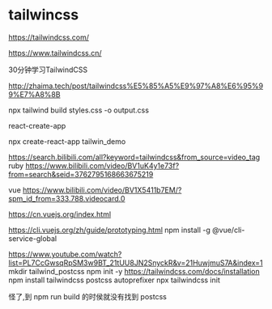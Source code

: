 # tailwincss

https://tailwindcss.com/

https://www.tailwindcss.cn/

30分钟学习TailwindCSS

http://zhaima.tech/post/tailwindcss%E5%85%A5%E9%97%A8%E6%95%99%E7%A8%8B

npx tailwind build styles.css -o output.css


react-create-app

npx create-react-app tailwin_demo


https://search.bilibili.com/all?keyword=tailwindcss&from_source=video_tag
ruby 
https://www.bilibili.com/video/BV1uK4y1e73f?from=search&seid=3762795168663675219

vue 
https://www.bilibili.com/video/BV1X5411b7EM/?spm_id_from=333.788.videocard.0

https://cn.vuejs.org/index.html

https://cli.vuejs.org/zh/guide/prototyping.html
npm install -g @vue/cli-service-global


https://www.youtube.com/watch?list=PL7CcGwsqRpSM3w9BT_21tUU8JN2SnyckR&v=21HuwjmuS7A&index=1
mkdir tailwind_postcss
npm init -y
https://tailwindcss.com/docs/installation
npm install tailwindcss postcss autoprefixer
npx tailwindcss init

怪了,到 npm run build 的时侯就没有找到 postcss